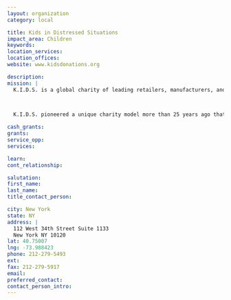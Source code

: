 ```yaml
---
layout: organization
category: local

title: Kids in Distressed Situations
impact_area: Children
keywords: 
location_services: 
location_offices: 
website: www.kidsdonations.org

description: 
mission: |
  K.I.D.S. is a global charity of leading retailers, manufacturers, and licensors of children’s and youth products, in partnership with major foundations, committed to helping improve the lives of children and their families who are ill, living in poverty, or are victims of natural disasters.

  

  K.I.D.S. pioneered a unique charity model more than 25 years ago that today aligns hundreds of companies with more than one thousand leading local agencies in the United States and Canada. 85% of our donations are distributed to agencies in the U.S. and the remaining 15% to countries abroad. This alliance donates children’s clothes, books, toys, and juvenile products… and brings hope… to children and their families at risk.

cash_grants: 
grants: 
service_opp: 
services: 

learn: 
cont_relationship: 

salutation: 
first_name: 
last_name: 
title_contact_person: 

city: New York
state: NY
address: |
  112 West 34th Street Suite 1133  
  New York NY 10120
lat: 40.75007
lng: -73.988423
phone: 212-279-5493
ext: 
fax: 212-279-5917
email: 
preferred_contact: 
contact_person_intro: 
---
```

